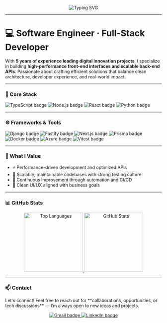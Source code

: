 <!-- Animated introduction banner -->
<p align="center">
  <img src="https://readme-typing-svg.herokuapp.com?font=Fira+Code&size=24&duration=3000&pause=1000&color=1E90FF&center=true&vCenter=true&width=700&lines=Hi%2C+I'm+Erick+Menezes!+👋;Full-Stack+Developer+%7C+Software+Engineer;Building+scalable+and+high-performance+apps;Passionate+about+clean+code+and+innovation" alt="Typing SVG" />
</p>

---

# 💻 Software Engineer · Full-Stack Developer

With **5 years of experience leading digital innovation projects**, I specialize in building **high-performance front-end interfaces and scalable back-end APIs**. Passionate about crafting efficient solutions that balance clean architecture, developer experience, and real-world impact.

---

### 🧠 Core Stack
<p align="left">
  <img src="https://img.shields.io/badge/-TypeScript-3178C6?logo=typescript&logoColor=white&style=for-the-badge" alt="TypeScript badge" />
  <img src="https://img.shields.io/badge/-Node.js-339933?logo=node.js&logoColor=white&style=for-the-badge" alt="Node.js badge" />
  <img src="https://img.shields.io/badge/-React-61DAFB?logo=react&logoColor=white&style=for-the-badge" alt="React badge" />
  <img src="https://img.shields.io/badge/-Python-3776AB?logo=python&logoColor=white&style=for-the-badge" alt="Python badge" />
</p>

---

### ⚙️ Frameworks & Tools
<p align="left">
  <img src="https://img.shields.io/badge/-Django-092E20?logo=django&logoColor=white&style=for-the-badge" alt="Django badge" />
  <img src="https://img.shields.io/badge/-Fastify-000000?logo=fastify&logoColor=white&style=for-the-badge" alt="Fastify badge" />
  <img src="https://img.shields.io/badge/-Next.js-000000?logo=next.js&logoColor=white&style=for-the-badge" alt="Next.js badge" />
  <img src="https://img.shields.io/badge/-Prisma-2D3748?logo=prisma&logoColor=white&style=for-the-badge" alt="Prisma badge" />
  <img src="https://img.shields.io/badge/-Docker-2496ED?logo=docker&logoColor=white&style=for-the-badge" alt="Docker badge" />
  <img src="https://img.shields.io/badge/-Azure-0078D4?logo=microsoft-azure&logoColor=white&style=for-the-badge" alt="Azure badge" />
  <img src="https://img.shields.io/badge/-Vitest-6E9F18?logo=vitest&logoColor=white&style=for-the-badge" alt="Vitest badge" />
</p>

---

### 🌱 What I Value
- ⚡ Performance-driven development and optimized APIs  
- 🧩 Scalable, maintainable codebases with strong testing culture  
- 🔁 Continuous improvement through automation and CI/CD  
- 🎨 Clean UI/UX aligned with business goals  

---

### 📊 GitHub Stats
<p align="center">
  <a href="https://github.com/erick-menezes/" target="_blank">
    <img height="190em" src="https://github-readme-stats.vercel.app/api/top-langs/?username=erick-menezes&theme=dark&layout=compact&locale=pt-br&hide_border=true&langs_count=6" alt="Top Languages" />
  </a>
  <a href="https://github.com/erick-menezes/" target="_blank">
    <img height="190em" src="https://github-readme-stats.vercel.app/api?username=erick-menezes&theme=dark&hide_rank=true&show_icons=true&count_private=true&include_all_commits=true&locale=pt-br&hide_title=true&hide_border=true" alt="GitHub Stats" />
  </a>
</p>

---

### 📫 Contact
<p>Let's connect! Feel free to reach out for **collaborations, opportunities, or tech discussions** — I’m always open to new ideas and projects.</p>

<div align="center">
  <a href="mailto:erickmenezes25@gmail.com" target="_blank">
    <img src="https://img.shields.io/badge/Gmail-D14836?style=for-the-badge&logo=gmail&logoColor=white" alt="Gmail badge" />
  </a>
  <a href="https://www.linkedin.com/in/erickmenezes/" target="_blank">
    <img src="https://img.shields.io/badge/LinkedIn-0077B5?style=for-the-badge&logo=linkedin&logoColor=white" alt="LinkedIn badge" />
  </a>
</div>
